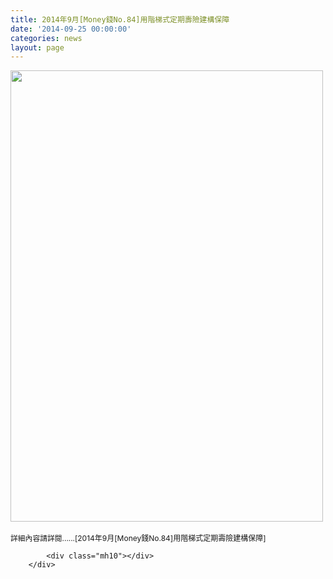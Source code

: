 ```yaml
---
title: 2014年9月[Money錢No.84]用階梯式定期壽險建構保障
date: '2014-09-25 00:00:00'
categories: news
layout: page
---
```


<div class="text">
			<div>
	<img alt="" src="http://www.leishan.com.tw/UserFiles/images/%E7%A3%8A%E5%B1%B1%E6%96%B0%E8%81%9E/%E7%A3%8A%E5%B1%B1%E9%9B%9C%E8%AA%8C/2014%E5%B9%B49%E6%9C%88%5BMoney%E9%8C%A2No.84%5D%E7%94%A8%E9%9A%8E%E6%A2%AF%E5%BC%8F%E5%AE%9A%E6%9C%9F%E5%A3%BD%E9%9A%AA%E5%BB%BA%E6%A7%8B%E4%BF%9D%E9%9A%9CP.94.jpg" style="width: 500px; height: 722px;"></div>
<div>
	&nbsp;</div>
<div>
	<span style="font-size: 11.8181819915771px;">詳細內容請詳閱......[</span><span style="font-size: 9pt;">2014年9月[Money錢No.84]用階梯式定期壽險建構保障</span><span style="font-size: 11.8181819915771px;">]</span></div>

			<div class="mh10"></div>
		</div>